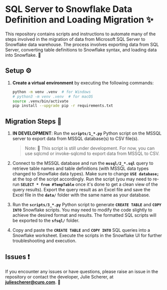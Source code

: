 # SQL Server to Snowflake Data Definition and Loading Migration ✨

This repository contains scripts and instructions to automate many of the steps involved in the migration of data from Microsoft SQL Server to Snowflake data warehouse. The process involves exporting data from SQL Server, converting table definitions to Snowflake syntax, and loading data into Snowflake. 🚀

## **Setup ⚙️**

1. **Create a virtual environment** by executing the following commands:
    
    ```bash
    python -m venv .venv  # for Windows
    # python3 -m venv .venv  # for macOS
    source .venv/bin/activate
    pip install --upgrade pip -r requirements.txt
    ```
    

## **Migration Steps 📝**

1. **IN DEVELOPMENT**: Run the **`scripts/1_*.py`** Python script on the MSSQL server to export data from MSSQL database(s) to CSV file(s).
    
    > Note: 🚧 This script is still under development. For now, you can use sqlcmd or invoke-sqlcmd to export data from MSSQL to CSV.
    > 
2. Connect to the MSSQL database and run the **`mssql/2_*.sql`** query to retrieve table names and table definitions (with MSSQL data types changed to Snowflake data types). Make sure to change **`USE database;`** at the top of the script accordingly. Run the script (you may need to re-run **`SELECT * from #TempTable`** once it's done to get a clean view of the query results). Export the query result as an Excel file and save the Excel file in the **`data/`** folder with the same name as your database.
3. Run the **`scripts/3_*.py`** Python script to generate **`CREATE TABLE`** and **`COPY INTO`** Snowflake scripts. You may need to modify the code slightly to achieve the desired format and results. The formatted SQL scripts will be exported to the **`sfsql/`** folder.
4. Copy and paste the **`CREATE TABLE`** and **`COPY INTO`** SQL queries into a Snowflake worksheet. Execute the scripts in the Snowflake UI for further troubleshooting and execution.

## **Issues ❗️**

If you encounter any issues or have questions, please raise an issue in the repository or contact the developer, Julie Scherer, at **[juliescherer@curo.com](mailto:juliescherer@curo.com)**. 📧